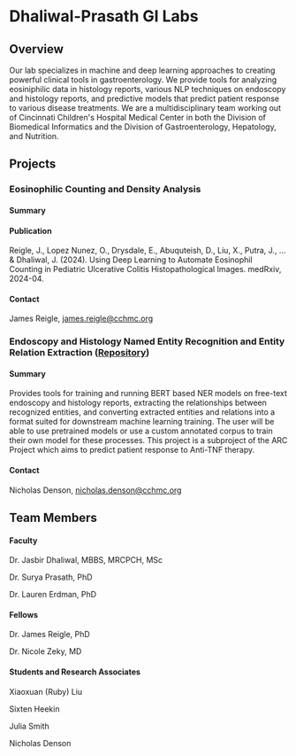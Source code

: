 # Dhaliwal-Prasath GI Labs

## Overview

Our lab specializes in machine and deep learning approaches to creating powerful clinical tools in gastroenterology. We provide tools for analyzing eosiniphilic data in histology reports, various NLP techniques on endoscopy and histology reports, and predictive models that predict patient response to various disease treatments. We are a multidisciplinary team working out of Cincinnati Children's Hospital Medical Center in both the Division of Biomedical Informatics and the Division of Gastroenterology, Hepatology, and Nutrition.

## Projects

### Eosinophilic Counting and Density Analysis

#### Summary


#### Publication

Reigle, J., Lopez Nunez, O., Drysdale, E., Abuquteish, D., Liu, X., Putra, J., ... & Dhaliwal, J. (2024). Using Deep Learning to Automate Eosinophil Counting in Pediatric Ulcerative Colitis Histopathological Images. medRxiv, 2024-04.


#### Contact 

James Reigle, james.reigle@cchmc.org

### Endoscopy and Histology Named Entity Recognition and Entity Relation Extraction ([Repository](https://github.com/Dhaliwal-GI-ML/Colonoscopy-NER-and-Relation-Extraction/tree/main))

#### Summary

Provides tools for training and running BERT based NER models on free-text endoscopy and histology reports, extracting the relationships between recognized entities, and converting extracted entities and relations into a format suited for downstream machine learning training. The user will be able to use pretrained models or use a custom annotated corpus to train their own model for these processes. This project is a subproject of the ARC Project which aims to predict patient response to Anti-TNF therapy.


#### Contact 

Nicholas Denson, nicholas.denson@cchmc.org

## Team Members

#### Faculty

Dr. Jasbir Dhaliwal, MBBS, MRCPCH, MSc

Dr. Surya Prasath, PhD

Dr. Lauren Erdman, PhD

#### Fellows

Dr. James Reigle, PhD

Dr. Nicole Zeky, MD

#### Students and Research Associates

Xiaoxuan (Ruby) Liu

Sixten Heekin

Julia Smith

Nicholas Denson
